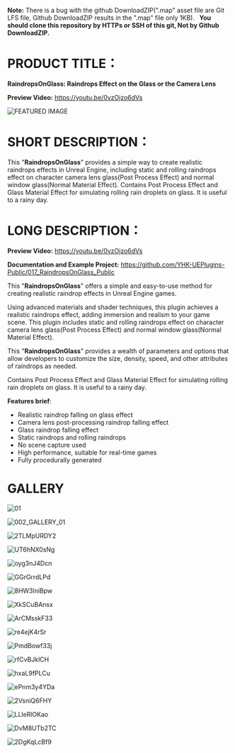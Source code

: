 **Note:** There is a bug with the github DownloadZIP(".map" asset file are Git LFS file, Github DownloadZIP results in the ".map" file only 1KB).  **You should clone this repository by HTTPs or SSH of this git, Not by Github DownloadZIP.**

# PRODUCT TITLE：

**RaindropsOnGlass: Raindrops Effect on the Glass or the Camera Lens** 

**Preview Video:** https://youtu.be/0vzOjzo6dVs

![FEATURED IMAGE](README/00_Res/01_Images/FEATURED%20IMAGE.png)

# SHORT DESCRIPTION：

This "**RaindropsOnGlass**" provides a simple way to create realistic raindrops effects in Unreal Engine, including static and rolling raindrops effect on character camera lens glass(Post Process Effect) and normal window glass(Normal Material Effect). Contains Post Process Effect and Glass Material Effect for simulating rolling rain droplets on glass. It is useful to a rainy day.

# LONG DESCRIPTION：

**Preview Video:** https://youtu.be/0vzOjzo6dVs

**Documentation and Example Project:** https://github.com/YHK-UEPlugins-Public/017_RaindropsOnGlass_Public

This "**RaindropsOnGlass**" offers a simple and easy-to-use method for creating realistic raindrop effects in Unreal Engine games. 

Using advanced materials and shader techniques, this plugin achieves a realistic raindrops effect, adding immersion and realism to your game scene. This plugin includes static and rolling raindrops effect on character camera lens glass(Post Process Effect) and normal window glass(Normal Material Effect).

This "**RaindropsOnGlass**" provides a wealth of parameters and options that allow developers to customize the size, density, speed, and other attributes of raindrops as needed.

Contains Post Process Effect and Glass Material Effect for simulating rolling rain droplets on glass. It is useful to a rainy day.

**Features brief**:

- Realistic raindrop falling on glass effect
- Camera lens post-processing raindrop falling effect
- Glass raindrop falling effect
- Static raindrops and rolling raindrops
- No scene capture used
- High performance, suitable for real-time games
- Fully procedurally generated

# GALLERY

![01](README/00_Res/01_Images/01.png)

![002_GALLERY_01](README/00_Res/01_Images/002_GALLERY_01.png)

![2TLMpURDY2](README/00_Res/01_Images/2TLMpURDY2.png)

![UT6hNX0sNg](README/00_Res/01_Images/UT6hNX0sNg.png)

![oyg3nJ4Dcn](README/00_Res/01_Images/oyg3nJ4Dcn.png)

![GGrGrrdLPd](README/00_Res/01_Images/GGrGrrdLPd.png)

![8HW3lniBpw](README/00_Res/01_Images/8HW3lniBpw.png)

![XkSCuBAnsx](README/00_Res/01_Images/XkSCuBAnsx.png)

![ArCMsskF33](README/00_Res/01_Images/ArCMsskF33.png)

![re4ejK4rSr](README/00_Res/01_Images/re4ejK4rSr.png)

![PmdBowf33j](README/00_Res/01_Images/PmdBowf33j.png)

![rfCvBJklCH](README/00_Res/01_Images/rfCvBJklCH.png)

![hxaL9fPLCu](README/00_Res/01_Images/hxaL9fPLCu.png)

![ePnm3y4YDa](README/00_Res/01_Images/ePnm3y4YDa.png)

![2VsniQ6FHY](README/00_Res/01_Images/2VsniQ6FHY.png)

![LLleRlOKao](README/00_Res/01_Images/LLleRlOKao.png)

![DvM8UTb2TC](README/00_Res/01_Images/DvM8UTb2TC.png)

![2DgKqLcBf9](README/00_Res/01_Images/2DgKqLcBf9.png)
